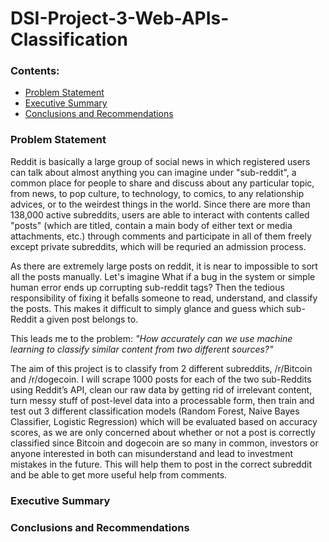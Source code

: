 # DSI-Project-3-Web-APIs-Classification

### Contents:
- [Problem Statement](#Problem-Statement)
- [Executive Summary](#Executive-Summary)
- [Conclusions and Recommendations](#Conclusions-and-Recommendations)

### Problem Statement 

Reddit is basically a large group of social news in which registered users can talk about almost anything you can imagine under "sub-reddit", a common place for people to share and discuss about any particular topic, from news, to pop culture, to technology, to comics, to any relationship advices, or to the weirdest things in the world. Since there are more than 138,000 active subreddits, users are able to interact with contents called "posts" (which are titled, contain a main body of either text or media attachments, etc.) through comments and participate in all of them freely except private subreddits, which will be requried an admission process.

As there are extremely large posts on reddit, it is near to impossible to sort all the posts manually. Let's imagine What if a bug in the system or simple human error ends up corrupting sub-reddit tags? Then the tedious responsibility of fixing it befalls someone to read, understand, and classify the posts. This makes it difficult to simply glance and guess which sub-Reddit a given post belongs to.

This leads me to the problem: *"How accurately can we use machine learning to classify similar content from two different sources?"*

The aim of this project is to classify from 2 different subreddits, /r/Bitcoin and /r/dogecoin. I will scrape 1000 posts for each of the two sub-Reddits using Reddit’s API, clean our raw data by getting rid of irrelevant content, turn messy stuff of post-level data into a processable form, then train and test out 3 different classification models (Random Forest, Naive Bayes Classifier, Logistic Regression) which will be evaluated based on accuracy scores, as we are only concerned about whether or not a post is correctly classified since Bitcoin and dogecoin are so many in common, investors or anyone interested in both can misunderstand and lead to investment mistakes in the future. This will help them to post in the correct subreddit and be able to get more useful help from comments.


### Executive Summary




### Conclusions and Recommendations


